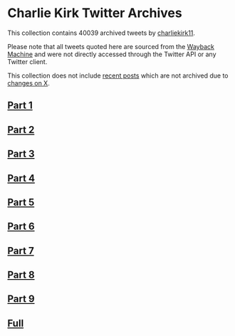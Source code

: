 # Charlie Kirk Twitter Archives

This collection contains 40039 archived tweets by [charliekirk11](https://twitter.com/charliekirk11).  

Please note that all tweets quoted here are sourced from the
[Wayback Machine](https://web.archive.org) and were not directly accessed through the Twitter API or
any Twitter client.   

This collection does not include [recent posts](https://x.com/charliekirk11) which are not archived due to [changes on X](https://en.wikipedia.org/wiki/Twitter_under_Elon_Musk).  


## [Part 1](Archives/charliekirk11-archived-20250915-part1.md)  
## [Part 2](Archives/charliekirk11-archived-20250915-part2.md)  
## [Part 3](Archives/charliekirk11-archived-20250915-part3.md)  
## [Part 4](Archives/charliekirk11-archived-20250915-part4.md)  
## [Part 5](Archives/charliekirk11-archived-20250915-part5.md)  
## [Part 6](Archives/charliekirk11-archived-20250915-part6.md)  
## [Part 7](Archives/charliekirk11-archived-20250915-part7.md)  
## [Part 8](Archives/charliekirk11-archived-20250915-part8.md)  
## [Part 9](Archives/charliekirk11-archived-20250915-part9.md)  
## [Full](Archives/charliekirk11-archived-20250915.txt)
